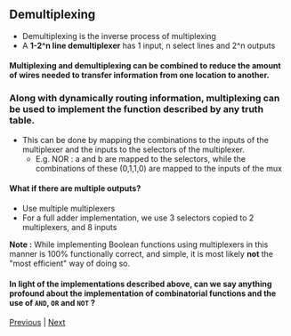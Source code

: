 ## Demultiplexing
- Demultiplexing is the inverse process of multiplexing
- A **1-2^n line demultiplexer** has 1 input, n select lines and 2^n outputs

#### Multiplexing and demultiplexing can be combined to reduce the amount of wires needed to transfer information from one location to another.

 ### Along with dynamically routing information, multiplexing can be used to implement the function described by any truth table.
 - This can be done by mapping the combinations to the inputs of the multiplexer and the inputs to the selectors of the multiplexer.
    - E.g. NOR : a and b are mapped to the selectors, while the combinations of these (0,1,1,0) are mapped to the inputs of the mux

#### What if there are multiple outputs?
- Use multiple multiplexers
- For a full adder implementation, we use 3 selectors copied to 2 multiplexers, and 8 inputs

**Note :** While implementing Boolean functions using multiplexers in this manner is 100% functionally correct, and simple, it is most likely **not** the "most efficient" way of doing so.

#### In light of the implementations described above, can we say anything profound about the implementation of combinatorial functions and the use of `AND`, `OR` and `NOT` ?

[Previous](10_2_20.md) | [Next]()